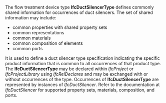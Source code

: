 ﻿The flow treatment device type **IfcDuctSilencerType** defines commonly shared information for occurrences of duct silencers. The set of shared information may include:

* common properties with shared property sets
* common representations
* common materials
* common composition of elements
* common ports

It is used to define a duct silencer type specification indicating the specific product information that is common to all occurrences of that product type. The **IfcDuctSilencerType** may be declared within _IfcProject_ or _IfcProjectLibrary_ using _IfcRelDeclares_ and may be exchanged with or without occurrences of the type. Occurrences of **IfcDuctSilencerType** are represented by instances of _IfcDuctSilencer_. Refer to the documentation at _IfcDuctSilencer_ for supported property sets, materials, composition, and ports.
